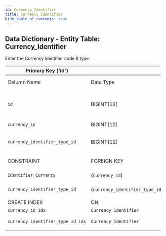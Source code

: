 ```yaml
---
id: Currency_Identifier
title: Currency Identifier
hide_table_of_contents: true
---
```


## Data Dictionary - Entity Table: Currency_Identifier

Enter the Currency Identifier code & type

| Primary Key ('id')||ENGINE = InnoDB|||
|---|---|---|---|---|
|Column Name|Data Type|PK Primary Key, NN-Not Null, Null|Example|Comments|
||
|`id`|BIGINT(12)|PK, NN|1|PrimaryKey-ID (auto creates),'Contains the external identifier of credit limits'|
|`currency_id`|BIGINT(12)|NotNull| 2|Relates to Currency Table|
|`currency_identifier_type_id`|BIGINT(12)|NotNull|12|See Currency_Identifier_Type Table|
||
|CONSTRAINT|FOREIGN KEY|REFERENCES|ON DELETE|ON UPDATE|
|`Identifier_Currency`|(`currency_id`)|`Currency` (`id`)|NO ACTION|NO ACTION|
|`currency_identifier_type_id`|(`currency_identifier_type_id`)|`Currency_Identifier_Type` (`id`)|NO ACTION|NO ACTION|
||
|CREATE INDEX|ON|ASC|VISABLE||
|`currency_id_idx`|`Currency_Identifier`|(`currency_id` ASC)|VISIBLE||
|`currency_identifier_type_id_idx`|`Currency_Identifier`|(`currency_identifier_type_id` ASC)|VISIBLE||
||
